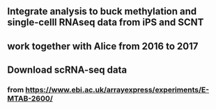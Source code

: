 ## Integrate analysis to buck methylation and single-celll RNAseq data from iPS and SCNT
## work together with Alice from 2016 to 2017




## Download scRNA-seq data 
### from https://www.ebi.ac.uk/arrayexpress/experiments/E-MTAB-2600/
